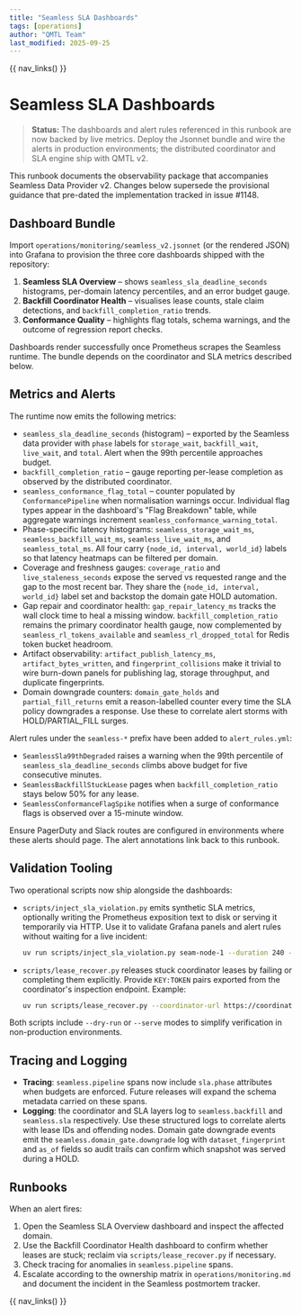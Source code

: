 ```yaml
---
title: "Seamless SLA Dashboards"
tags: [operations]
author: "QMTL Team"
last_modified: 2025-09-25
---
```


{{ nav_links() }}

# Seamless SLA Dashboards

> **Status:** The dashboards and alert rules referenced in this runbook are now
> backed by live metrics. Deploy the Jsonnet bundle and wire the alerts in
> production environments; the distributed coordinator and SLA engine ship with
> QMTL v2.

This runbook documents the observability package that accompanies Seamless Data
Provider v2. Changes below supersede the provisional guidance that pre-dated the
implementation tracked in issue #1148.

## Dashboard Bundle

Import `operations/monitoring/seamless_v2.jsonnet` (or the rendered JSON) into
Grafana to provision the three core dashboards shipped with the repository:

1. **Seamless SLA Overview** – shows `seamless_sla_deadline_seconds`
   histograms, per-domain latency percentiles, and an error budget gauge.
2. **Backfill Coordinator Health** – visualises lease counts, stale claim
   detections, and `backfill_completion_ratio` trends.
3. **Conformance Quality** – highlights flag totals, schema warnings, and the
   outcome of regression report checks.

Dashboards render successfully once Prometheus scrapes the Seamless runtime. The
bundle depends on the coordinator and SLA metrics described below.

## Metrics and Alerts

The runtime now emits the following metrics:

- `seamless_sla_deadline_seconds` (histogram) – exported by the Seamless data
  provider with `phase` labels for `storage_wait`, `backfill_wait`, `live_wait`,
  and `total`. Alert when the 99th percentile approaches budget.
- `backfill_completion_ratio` – gauge reporting per-lease completion as
  observed by the distributed coordinator.
- `seamless_conformance_flag_total` – counter populated by
  `ConformancePipeline` when normalisation warnings occur. Individual flag
  types appear in the dashboard's "Flag Breakdown" table, while aggregate
  warnings increment `seamless_conformance_warning_total`.
- Phase-specific latency histograms: `seamless_storage_wait_ms`,
  `seamless_backfill_wait_ms`, `seamless_live_wait_ms`, and
  `seamless_total_ms`. All four carry `{node_id, interval, world_id}` labels
  so that latency heatmaps can be filtered per domain.
- Coverage and freshness gauges: `coverage_ratio` and
  `live_staleness_seconds` expose the served vs requested range and the gap to
  the most recent bar. They share the `{node_id, interval, world_id}` label set
  and backstop the domain gate HOLD automation.
- Gap repair and coordinator health: `gap_repair_latency_ms` tracks the wall
  clock time to heal a missing window. `backfill_completion_ratio` remains the
  primary coordinator health gauge, now complemented by
  `seamless_rl_tokens_available` and `seamless_rl_dropped_total` for Redis
  token bucket headroom.
- Artifact observability: `artifact_publish_latency_ms`,
  `artifact_bytes_written`, and `fingerprint_collisions` make it trivial to
  wire burn-down panels for publishing lag, storage throughput, and duplicate
  fingerprints.
- Domain downgrade counters: `domain_gate_holds` and `partial_fill_returns`
  emit a reason-labelled counter every time the SLA policy downgrades a
  response. Use these to correlate alert storms with HOLD/PARTIAL_FILL surges.

Alert rules under the `seamless-*` prefix have been added to `alert_rules.yml`:

- `SeamlessSla99thDegraded` raises a warning when the 99th percentile of
  `seamless_sla_deadline_seconds` climbs above budget for five consecutive
  minutes.
- `SeamlessBackfillStuckLease` pages when `backfill_completion_ratio` stays
  below 50% for any lease.
- `SeamlessConformanceFlagSpike` notifies when a surge of conformance flags is
  observed over a 15-minute window.

Ensure PagerDuty and Slack routes are configured in environments where these
alerts should page. The alert annotations link back to this runbook.

## Validation Tooling

Two operational scripts now ship alongside the dashboards:

- `scripts/inject_sla_violation.py` emits synthetic SLA metrics, optionally
  writing the Prometheus exposition text to disk or serving it temporarily via
  HTTP. Use it to validate Grafana panels and alert rules without waiting for a
  live incident:

  ```bash
  uv run scripts/inject_sla_violation.py seam-node-1 --duration 240 --repetitions 5 --write-to /tmp/seamless.metrics
  ```

- `scripts/lease_recover.py` releases stuck coordinator leases by failing or
  completing them explicitly. Provide `KEY:TOKEN` pairs exported from the
  coordinator's inspection endpoint. Example:

  ```bash
  uv run scripts/lease_recover.py --coordinator-url https://coordinator/v1 lease-A:deadbeef lease-B:feedface
  ```

Both scripts include `--dry-run` or `--serve` modes to simplify verification in
non-production environments.

## Tracing and Logging

- **Tracing**: `seamless.pipeline` spans now include `sla.phase` attributes when
  budgets are enforced. Future releases will expand the schema metadata carried
  on these spans.
- **Logging**: the coordinator and SLA layers log to `seamless.backfill` and
  `seamless.sla` respectively. Use these structured logs to correlate alerts
  with lease IDs and offending nodes. Domain gate downgrade events emit the
  `seamless.domain_gate.downgrade` log with `dataset_fingerprint` and `as_of`
  fields so audit trails can confirm which snapshot was served during a HOLD.

## Runbooks

When an alert fires:

1. Open the Seamless SLA Overview dashboard and inspect the affected domain.
2. Use the Backfill Coordinator Health dashboard to confirm whether leases are
   stuck; reclaim via `scripts/lease_recover.py` if necessary.
3. Check tracing for anomalies in `seamless.pipeline` spans.
4. Escalate according to the ownership matrix in `operations/monitoring.md` and
   document the incident in the Seamless postmortem tracker.

{{ nav_links() }}
